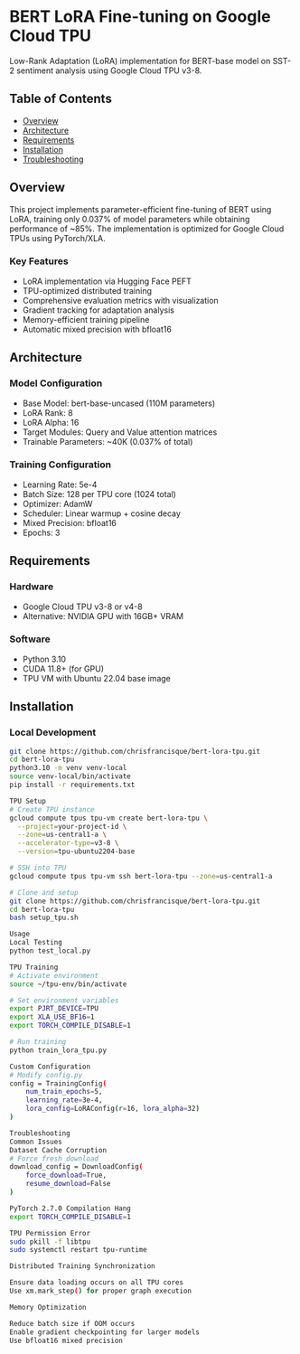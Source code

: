 # BERT LoRA Fine-tuning on Google Cloud TPU

Low-Rank Adaptation (LoRA) implementation for BERT-base model on SST-2 sentiment analysis using Google Cloud TPU v3-8.

## Table of Contents
- [Overview](#overview)
- [Architecture](#architecture)
- [Requirements](#requirements)
- [Installation](#installation)
- [Troubleshooting](#troubleshooting)

## Overview

This project implements parameter-efficient fine-tuning of BERT using LoRA, training only 0.037% of model parameters while obtaining performance of ~85%. The implementation is optimized for Google Cloud TPUs using PyTorch/XLA.

### Key Features
* LoRA implementation via Hugging Face PEFT
* TPU-optimized distributed training
* Comprehensive evaluation metrics with visualization
* Gradient tracking for adaptation analysis
* Memory-efficient training pipeline
* Automatic mixed precision with bfloat16

## Architecture

### Model Configuration
* Base Model: bert-base-uncased (110M parameters)
* LoRA Rank: 8
* LoRA Alpha: 16
* Target Modules: Query and Value attention matrices
* Trainable Parameters: ~40K (0.037% of total)

### Training Configuration
* Learning Rate: 5e-4
* Batch Size: 128 per TPU core (1024 total)
* Optimizer: AdamW
* Scheduler: Linear warmup + cosine decay
* Mixed Precision: bfloat16
* Epochs: 3

## Requirements

### Hardware
* Google Cloud TPU v3-8 or v4-8
* Alternative: NVIDIA GPU with 16GB+ VRAM

### Software
* Python 3.10
* CUDA 11.8+ (for GPU)
* TPU VM with Ubuntu 22.04 base image

## Installation

### Local Development
```bash
git clone https://github.com/chrisfrancisque/bert-lora-tpu.git
cd bert-lora-tpu
python3.10 -m venv venv-local
source venv-local/bin/activate
pip install -r requirements.txt

TPU Setup
# Create TPU instance
gcloud compute tpus tpu-vm create bert-lora-tpu \
  --project=your-project-id \
  --zone=us-central1-a \
  --accelerator-type=v3-8 \
  --version=tpu-ubuntu2204-base

# SSH into TPU
gcloud compute tpus tpu-vm ssh bert-lora-tpu --zone=us-central1-a

# Clone and setup
git clone https://github.com/chrisfrancisque/bert-lora-tpu.git
cd bert-lora-tpu
bash setup_tpu.sh

Usage
Local Testing
python test_local.py

TPU Training
# Activate environment
source ~/tpu-env/bin/activate

# Set environment variables
export PJRT_DEVICE=TPU
export XLA_USE_BF16=1
export TORCH_COMPILE_DISABLE=1

# Run training
python train_lora_tpu.py

Custom Configuration
# Modify config.py
config = TrainingConfig(
    num_train_epochs=5,
    learning_rate=3e-4,
    lora_config=LoRAConfig(r=16, lora_alpha=32)
)

Troubleshooting
Common Issues
Dataset Cache Corruption
# Force fresh download
download_config = DownloadConfig(
    force_download=True,
    resume_download=False
)

PyTorch 2.7.0 Compilation Hang
export TORCH_COMPILE_DISABLE=1

TPU Permission Error
sudo pkill -f libtpu
sudo systemctl restart tpu-runtime

Distributed Training Synchronization

Ensure data loading occurs on all TPU cores
Use xm.mark_step() for proper graph execution

Memory Optimization

Reduce batch size if OOM occurs
Enable gradient checkpointing for larger models
Use bfloat16 mixed precision


